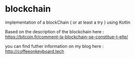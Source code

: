 # blockchain
implementation of a blockChain ( or at least a try ) using Kotlin

Based on the description of the blockchain here : https://bitcoin.fr/comment-la-blockchain-se-constitue-t-elle/

you can find futher information on my blog here : http://coffeeonkeyboard.tech
